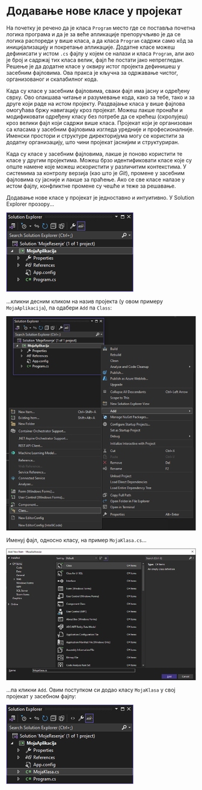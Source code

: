# Додавање нове класе у пројекат

На почетку је речено да је класа `Program` место где се поставља почетна логика
програма и да је за веће апликације препоручљиво је да се логика распореди у
више класа, а да класа `Program` садржи само кôд за иницијализацију и покретање
апликације. Додатне класе можеш дефинисати у истом `.cs` фајлу у којем се
налази и класа `Program`, али ако је број и садржај тих класа велик, фајл ће
постати јако непрегледан. Решење је да додатне класе у оквиру истог пројекта
дефинишеш у засебним фајловима. Ова пракса је кључна за одржавање чистог,
организованог и скалабилног кода.

Када су класе у засебним фајловима, сваки фајл има јасну и одређену сврху. Ово
олакшава читање и разумевање кода, како за тебе, тако и за друге који раде на
истом пројекту. Раздвајање класа у више фајлова омогућава бржу навигацију кроз
пројекат. Можеш лакше пронаћи и модификовати одређену класу без потребе да се
крећеш (скролујеш) кроз велики фајл који садржи више класа. Пројекат који је
организован са класама у засебним фајловима изгледа уредније и професионалније.
Именски простори и структуре директоријума могу се користити за додатну
организацију, што чини пројекат јаснијим и структуриран.

Када су класе у засебним фајловима, лакше је поново користити те класе у другим
пројектима. Можеш брзо идентификовати класе које су опште намене које можеш
искористити у различитим контекстима. У системима за контролу верзија (као што
је *Git*), промене у засебним фајловима су јасније и лакше за праћење. Ако се
све класе налазе у истом фајлу, конфликтне промене су чешће и теже за решавање.

Додавање нове класе у пројекат је једноставно и интуитивно. У Solution Explorer
прозору...

![Solution Explorer](./images/solution_explorer.png)

...кликни десним кликом на назив пројекта (у овом примеру `MojaAplikacija`),
па одабери `Add` па `Class`:

![Solution Explorer](./images/solution_explorer2.png)

Именуј фајл, односно класу, на пример `MojaKlasa.cs`...

![Solution Explorer](./images/solution_explorer3.png)

...па кликни `Add`. Овим поступком си додао класу `MojaKlasa` у свој пројекат
у засебном фајлу:

![Solution Explorer](./images/solution_explorer4.png)
